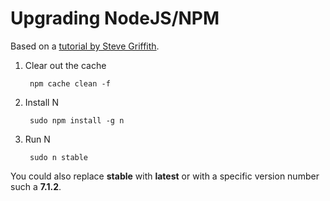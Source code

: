 # Upgrading NodeJS/NPM

Based on a [tutorial by Steve Griffith](https://www.youtube.com/watch?v=C9gehlXhS6U).

1. Clear out the cache

        npm cache clean -f

1. Install N

        sudo npm install -g n

1. Run N

        sudo n stable
        
You could also replace **stable** with **latest** or with a specific version number such a **7.1.2**.
